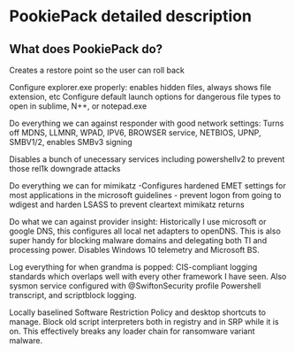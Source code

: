 # PookiePack detailed description

## What does PookiePack do?

Creates a restore point so the user can roll back

Configure explorer.exe properly: enables hidden files, always shows file extension, etc
Configure default launch options for dangerous file types to open in sublime, N++, or notepad.exe

Do everything we can against responder with good network settings: Turns off MDNS, LLMNR, WPAD, IPV6, BROWSER service, NETBIOS, UPNP, SMBV1/2, enables SMBv3 signing

Disables a bunch of unecessary services including powershellv2 to prevent those rel1k downgrade attacks

Do everything we can for mimikatz -Configures hardened EMET settings for most applications in the microsoft guidelines - prevent logon from going to wdigest and harden LSASS to prevent cleartext mimikatz returns

Do what we can against provider insight:
Historically I use microsoft or google DNS, this configures all local net adapters to openDNS. This is also super handy for blocking malware domains and delegating both TI and processing power.
Disables Windows 10 telemetry and Microsoft BS.

Log everything for when grandma is popped:
CIS-compliant logging standards which overlaps well with every other framework I have seen.
Also sysmon service configured with @SwiftonSecurity profile
Powershell transcript, and scriptblock logging.

Locally baselined Software Restriction Policy and desktop shortcuts to manage. 
Block old script interpreters both in registry and in SRP while it is on. This effectively breaks any loader chain for ransomware variant malware.
